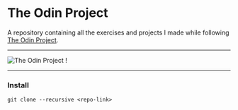 # The Odin Project

A repository containing all the exercises and projects I made while following [The Odin Project](https://www.theodinproject.com). 

***

![The Odin Project !](https://www.groupsforlearning.com/assets/odinProject.png)

***

### Install


```
git clone --recursive <repo-link>
```
